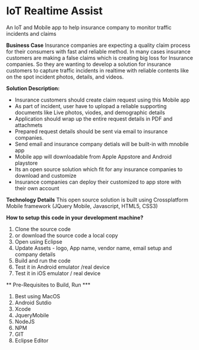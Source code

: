 # IoT Realtime Assist
An IoT and Mobile app to help insurance company to monitor traffic incidents and claims

**Business Case**
Insurance companies are expecting a quality claim process for their consumers with fast and reliable method. 
In many cases insurance customers are making a false claims which is creating big loss for Insurance companies.
So they are wanting to develop a solution for insurance customers to capture traffic incidents in realtime with reliable contents like on the spot incident photos, details, and videos.

**Solution Description:**
* Insurance customers should create claim request using this Mobile app
* As part of incident, user have to uplopad a reliable supporting documents like Live photos, viodes, and demographic details
* Application should wrap up the entire request details in PDF and attachmets
* Prepared request details should be sent via email to insurance companies.
* Send email and insurance company detials will be built-in with mnobile app
* Mobile app will downloadable from Apple Appstore and Android playstore
* Its an open source solution which fit for any insurance companies to download and customize
* Insurance companies can deploy their customized to app store with their own account


**Technology Details**
This open source solution is built using Crossplatform Mobile framework (JQuery Mobile, Javascript, HTML5, CSS3)

**How to setup this code in your development machine?**
1. Clone the source code
2. or download the source code a local copy
3. Open using Eclipse
4. Update Assets - logo, App name, vendor name, email setup and company details
5. Build and run the code
6. Test it in Android emulator /real device
7. Test it in iOS emulator / real device
   
** Pre-Requisites to Build, Run ***
1. Best using MacOS
2. Android Sutdio
3. Xcode
4. JqueryMobile
5. NodeJS
6. NPM
7. GIT
8. Eclipse Editor

   
